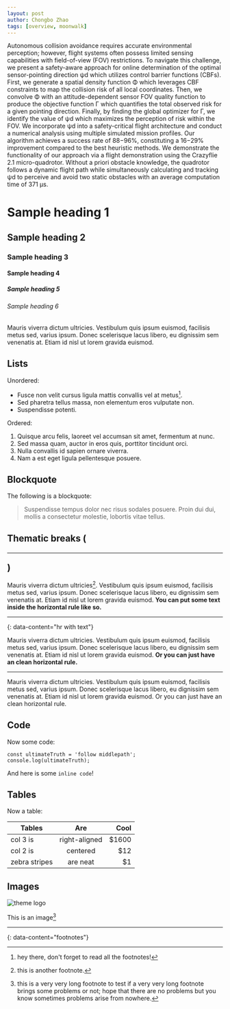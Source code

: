 ```yaml
---
layout: post
author: Chongbo Zhao
tags: [overview, moonwalk]
---
```


 Autonomous collision avoidance requires accurate environmental perception; however, flight systems often possess limited sensing capabilities with field-of-view (FOV) restrictions. To navigate this challenge, we present a safety-aware approach for online determination of the optimal sensor-pointing direction ψd which utilizes control barrier functions (CBFs). First, we generate a spatial density function Φ which leverages CBF constraints to map the collision risk of all local coordinates. Then, we convolve Φ with an attitude-dependent sensor FOV quality function to produce the objective function Γ which quantifies the total observed risk for a given pointing direction. Finally, by finding the global optimizer for Γ, we identify the value of ψd which maximizes the perception of risk within the FOV. We incorporate ψd into a safety-critical flight architecture and conduct a numerical analysis using multiple simulated mission profiles. Our algorithm achieves a success rate of 88−96%, constituting a 16−29% improvement compared to the best heuristic methods. We demonstrate the functionality of our approach via a flight demonstration using the Crazyflie 2.1 micro-quadrotor. Without a priori obstacle knowledge, the quadrotor follows a dynamic flight path while simultaneously calculating and tracking ψd to perceive and avoid two static obstacles with an average computation time of 371 μs.


# Sample heading 1
## Sample heading 2
### Sample heading 3
#### Sample heading 4
##### Sample heading 5
###### Sample heading 6

Mauris viverra dictum ultricies. Vestibulum quis ipsum euismod, facilisis metus sed, varius ipsum. Donec scelerisque lacus libero, eu dignissim sem venenatis at. Etiam id nisl ut lorem gravida euismod.

## Lists

Unordered:

- Fusce non velit cursus ligula mattis convallis vel at metus[^2].
- Sed pharetra tellus massa, non elementum eros vulputate non.
- Suspendisse potenti.

Ordered:

1. Quisque arcu felis, laoreet vel accumsan sit amet, fermentum at nunc.
2. Sed massa quam, auctor in eros quis, porttitor tincidunt orci.
3. Nulla convallis id sapien ornare viverra.
4. Nam a est eget ligula pellentesque posuere.

## Blockquote

The following is a blockquote:

> Suspendisse tempus dolor nec risus sodales posuere. Proin dui dui, mollis a consectetur molestie, lobortis vitae tellus.

## Thematic breaks (<hr>)

Mauris viverra dictum ultricies[^3]. Vestibulum quis ipsum euismod, facilisis metus sed, varius ipsum. Donec scelerisque lacus libero, eu dignissim sem venenatis at. Etiam id nisl ut lorem gravida euismod. **You can put some text inside the horizontal rule like so.**

---
{: data-content="hr with text"}

Mauris viverra dictum ultricies. Vestibulum quis ipsum euismod, facilisis metus sed, varius ipsum. Donec scelerisque lacus libero, eu dignissim sem venenatis at. Etiam id nisl ut lorem gravida euismod. **Or you can just have an clean horizontal rule.**

---

Mauris viverra dictum ultricies. Vestibulum quis ipsum euismod, facilisis metus sed, varius ipsum. Donec scelerisque lacus libero, eu dignissim sem venenatis at. Etiam id nisl ut lorem gravida euismod. Or you can just have an clean horizontal rule.

## Code

Now some code:

```
const ultimateTruth = 'follow middlepath';
console.log(ultimateTruth);
```

And here is some `inline code`!

## Tables

Now a table:

| Tables        | Are           | Cool  |
| ------------- |:-------------:| -----:|
| col 3 is      | right-aligned | $1600 |
| col 2 is      | centered      |   $12 |
| zebra stripes | are neat      |    $1 |

## Images

![theme logo](http://www.abhinavsaxena.com/images/abhinav.jpeg)

This is an image[^4]

---
{: data-content="footnotes"}

[^1]: Bena, Ryan M., Chongbo Zhao, and Quan Nguyen. "Safety-Aware Perception for Autonomous Collision Avoidance in Dynamic Environments." IEEE Robotics and Automation Letters (2023). https://doi.org/10.48550/arXiv.2403.13929
[^2]: hey there, don't forget to read all the footnotes!
[^3]: this is another footnote.
[^4]: this is a very very long footnote to test if a very very long footnote brings some problems or not; hope that there are no problems but you know sometimes problems arise from nowhere.
